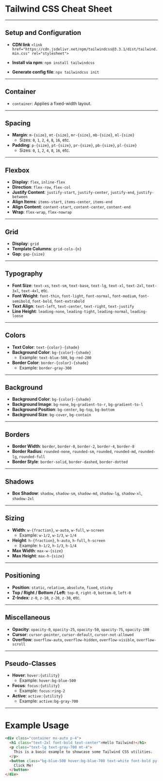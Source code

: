 
# Tailwind CSS Cheat Sheet

---

## Setup and Configuration
- **CDN link** `<link href="https://cdn.jsdelivr.net/npm/tailwindcss@3.3.1/dist/tailwind.min.css" rel="stylesheet">`

- **Install via npm**: `npm install tailwindcss`
- **Generate config file**: `npx tailwindcss init`

---

## Container
- `container`: Applies a fixed-width layout.

---

## Spacing
- **Margin**: `m-{size}`, `mt-{size}`, `mr-{size}`, `mb-{size}`, `ml-{size}`
  - Sizes: `0`, `1`, `2`, `4`, `8`, `16`, etc.
- **Padding**: `p-{size}`, `pt-{size}`, `pr-{size}`, `pb-{size}`, `pl-{size}`
  - Sizes: `0`, `1`, `2`, `4`, `8`, `16`, etc.

---

## Flexbox
- **Display**: `flex`, `inline-flex`
- **Direction**: `flex-row`, `flex-col`
- **Justify Content**: `justify-start`, `justify-center`, `justify-end`, `justify-between`
- **Align Items**: `items-start`, `items-center`, `items-end`
- **Align Content**: `content-start`, `content-center`, `content-end`
- **Wrap**: `flex-wrap`, `flex-nowrap`

---

## Grid
- **Display**: `grid`
- **Template Columns**: `grid-cols-{n}`
- **Gap**: `gap-{size}`

---

## Typography
- **Font Size**: `text-xs`, `text-sm`, `text-base`, `text-lg`, `text-xl`, `text-2xl`, `text-3xl`, `text-4xl`, etc.
- **Font Weight**: `font-thin`, `font-light`, `font-normal`, `font-medium`, `font-semibold`, `font-bold`, `font-extrabold`
- **Text Align**: `text-left`, `text-center`, `text-right`, `text-justify`
- **Line Height**: `leading-none`, `leading-tight`, `leading-normal`, `leading-loose`

---

## Colors
- **Text Color**: `text-{color}-{shade}`
- **Background Color**: `bg-{color}-{shade}`
  - Example: `text-blue-500`, `bg-red-200`
- **Border Color**: `border-{color}-{shade}`
  - Example: `border-gray-300`

---

## Background
- **Background Color**: `bg-{color}-{shade}`
- **Background Image**: `bg-none`, `bg-gradient-to-r`, `bg-gradient-to-l`
- **Background Position**: `bg-center`, `bg-top`, `bg-bottom`
- **Background Size**: `bg-cover`, `bg-contain`

---

## Borders
- **Border Width**: `border`, `border-0`, `border-2`, `border-4`, `border-8`
- **Border Radius**: `rounded-none`, `rounded-sm`, `rounded`, `rounded-md`, `rounded-lg`, `rounded-full`
- **Border Style**: `border-solid`, `border-dashed`, `border-dotted`

---

## Shadows
- **Box Shadow**: `shadow`, `shadow-sm`, `shadow-md`, `shadow-lg`, `shadow-xl`, `shadow-2xl`

---

## Sizing
- **Width**: `w-{fraction}`, `w-auto`, `w-full`, `w-screen`
  - Example: `w-1/2`, `w-1/3`, `w-1/4`
- **Height**: `h-{fraction}`, `h-auto`, `h-full`, `h-screen`
  - Example: `h-1/2`, `h-1/3`, `h-1/4`
- **Max Width**: `max-w-{size}`
- **Max Height**: `max-h-{size}`

---

## Positioning
- **Position**: `static`, `relative`, `absolute`, `fixed`, `sticky`
- **Top / Right / Bottom / Left**: `top-0`, `right-0`, `bottom-0`, `left-0`
- **Z-Index**: `z-0`, `z-10`, `z-20`, `z-30`, etc.

---

## Miscellaneous
- **Opacity**: `opacity-0`, `opacity-25`, `opacity-50`, `opacity-75`, `opacity-100`
- **Cursor**: `cursor-pointer`, `cursor-default`, `cursor-not-allowed`
- **Overflow**: `overflow-auto`, `overflow-hidden`, `overflow-visible`, `overflow-scroll`

---

## Pseudo-Classes
- **Hover**: `hover:{utility}` 
  - Example: `hover:bg-blue-500`
- **Focus**: `focus:{utility}`
  - Example: `focus:ring-2`
- **Active**: `active:{utility}`
  - Example: `active:bg-gray-700`

---

# Example Usage

```html
<div class="container mx-auto p-4">
  <h1 class="text-2xl font-bold text-center">Hello Tailwind!</h1>
  <p class="text-lg text-gray-700 mt-4">
    This is a basic example to showcase some Tailwind CSS utilities.
  </p>
  <button class="bg-blue-500 hover:bg-blue-700 text-white font-bold py-2 px-4 rounded">
    Click Me!
  </button>
</div>

